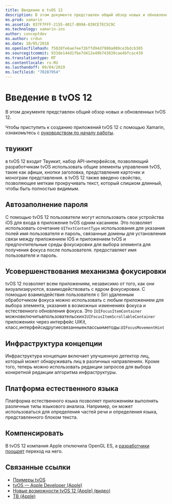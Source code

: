 ```yaml
---
title: Введение в tvOS 12
description: В этом документе представлен общий обзор новых и обновленных функций tvOS 12, для которых в настоящее время предварительная версия Xamarin предоставляет C# привязки.
ms.prod: xamarin
ms.assetid: 037F7FFF-2155-4017-B99A-839CE7EC5C9C
ms.technology: xamarin-ios
author: conceptdev
ms.author: crdun
ms.date: 10/05/2018
ms.openlocfilehash: f5028fe6ae7ee726ffd94d7908a089ce3bdcb385
ms.sourcegitcommit: 933de144d1fbe7d412e49b743839cae4bfcac439
ms.translationtype: MT
ms.contentlocale: ru-RU
ms.lasthandoff: 09/04/2019
ms.locfileid: "70287954"
---
```

# <a name="introduction-to-tvos-12"></a>Введение в tvOS 12

В этом документе представлен общий обзор новых и обновленных tvOS 12.

Чтобы приступить к созданию приложений tvOS 12 с помощью Xamarin, ознакомьтесь с [руководством по началу работы](~/ios/platform/introduction-to-ios12/get-started.md).

## <a name="tvuikit"></a>твуикит

в tvOS 12 входит Твуикит, набор API-интерфейсов, позволяющий разработчикам tvOS использовать общие элементы управления tvOS, такие как афиши, кнопки заголовка, представления карточек и монограм представления. в tvOS 12 также введено свойство, позволяющее меткам прокручивать текст, который слишком длинный, чтобы быть полностью видимым.

## <a name="password-autofill"></a>Автозаполнение пароля

С помощью tvOS 12 пользователи могут использовать свои устройства iOS для входа в приложение tvOS одним касанием. Это позволяет использовать сочетание `UITextContentType` использования для указания полей имя пользователя и пароль, связанные домены для установления связи между приложением IOS и приложением tvOS и предпочтительные среды фокусировки для выбора элемента для получения фокуса после пользователя. предоставляет имя пользователя и пароль.

## <a name="focus-engine-enhancements"></a>Усовершенствования механизма фокусировки

tvOS 12 позволяет всем приложениям, независимо от того, как они визуализируются, взаимодействовать с ядром фокусировки. С помощью взаимодействия пользователя с Siri удаленным обработчиком фокуса можно использовать с любым приложением для выбора элемента, указания в возможных изменениях фокуса и естественного обновления фокуса. Это `IUIFocusItemContainer` можновключитьвпользовательских`IUIFocusItemScrollableContainer` приложениях через интерфейс UIKit, класс,интерфейсидругиесвязанныеклассыиметоды.`UIFocusMovementHint`

## <a name="vision-framework"></a>Инфраструктура концепции

Инфраструктура концепции включает улучшенную детектор лиц, который может обнаруживать лиц в различных направлениях. Кроме того, теперь можно использовать редакции запросов для выбора конкретной редакции алгоритма инфраструктуры.

## <a name="natural-language-framework"></a>Платформа естественного языка

Платформа естественного языка позволяет приложениям выполнять различные типы языкового анализа. Например, он может использоваться для определения частей речи и определения языка, представленного блоком текста.

## <a name="deprecations"></a>Компенсировать

В tvOS 12 компания Apple отключила OpenGL ES, а [разработчики поощрят](https://developer.apple.com/tvos/whats-new/) переход на него.

## <a name="related-links"></a>Связанные ссылки

- [Примеры tvOS](https://docs.microsoft.com/samples/browse/?products=xamarin&term=Xamarin.iOS+tvOS)
- [tvOS — Apple Developer (Apple)](https://developer.apple.com/tvos/)
- [Новые возможности tvOS 12 (Apple) (видео)](https://developer.apple.com/videos/play/wwdc2018/208/)
- [ТВ (Apple)](https://www.apple.com/tv/)
